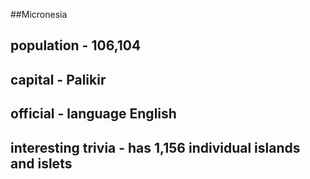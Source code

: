 ##Micronesia
## population -  106,104


## capital -  Palikir

 
## official -  language English


## interesting trivia -  has 1,156 individual islands and islets



